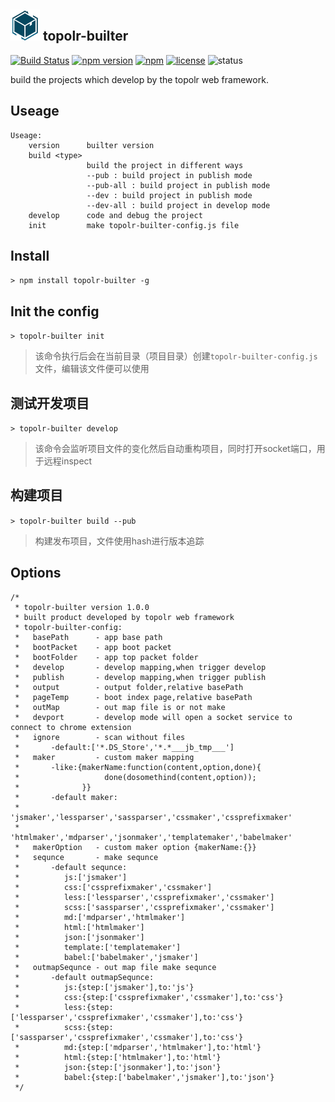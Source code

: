 ![topolr-builter](https://github.com/topolr/topolr-builter/raw/master/logo.png) topolr-builter
---------------------------
[![Build Status](https://travis-ci.org/topolr/topolr-builter.svg?branch=master)](https://travis-ci.org/topolr/topolr-builter)
[![npm version](https://badge.fury.io/js/topolr-builter.svg)](https://badge.fury.io/js/topolr-builter)
[![npm](https://img.shields.io/npm/dt/topolr-builter.svg?maxAge=2592000)](https://www.npmjs.com/package/topolr-builter)
[![license](https://img.shields.io/github/license/topolr/topolr-builter.svg?maxAge=2592000)](https://github.com/topolr/topolr-builter/blob/master/LICENSE)
![status](https://img.shields.io/badge/Status-%20Ready%20for%20Awesome-red.svg)

build the projects which develop by the topolr web framework.

## Useage

```
Useage:
    version      builter version
    build <type>
                 build the project in different ways
                 --pub : build project in publish mode
                 --pub-all : build project in publish mode
                 --dev : build project in publish mode
                 --dev-all : build project in develop mode
    develop      code and debug the project
    init         make topolr-builter-config.js file
```
## Install

`> npm install topolr-builter -g`

## Init the config

`> topolr-builter init`

> 该命令执行后会在当前目录（项目目录）创建`topolr-builter-config.js`文件，编辑该文件便可以使用

## 测试开发项目

`> topolr-builter develop`

> 该命令会监听项目文件的变化然后自动重构项目，同时打开socket端口，用于远程inspect

## 构建项目

`> topolr-builter build --pub`

> 构建发布项目，文件使用hash进行版本追踪

## Options

```
/*
 * topolr-builter version 1.0.0
 * built product developed by topolr web framework
 * topolr-builter-config:
 *   basePath      - app base path
 *   bootPacket    - app boot packet
 *   bootFolder    - app top packet folder
 *   develop       - develop mapping,when trigger develop
 *   publish       - develop mapping,when trigger publish
 *   output        - output folder,relative basePath
 *   pageTemp      - boot index page,relative basePath
 *   outMap        - out map file is or not make
 *   devport       - develop mode will open a socket service to connect to chrome extension
 *   ignore        - scan without files
 *       -default:['*.DS_Store','*.*___jb_tmp___']
 *   maker         - custom maker mapping
 *       -like:{makerName:function(content,option,done){
 *                   done(dosomethind(content,option));
 *              }}
 *       -default maker:
 *         'jsmaker','lessparser','sassparser','cssmaker','cssprefixmaker'
 *         'htmlmaker','mdparser','jsonmaker','templatemaker','babelmaker'
 *   makerOption   - custom maker option {makerName:{}}
 *   sequnce       - make sequnce
 *       -default sequnce:
 *          js:['jsmaker']
 *          css:['cssprefixmaker','cssmaker']
 *          less:['lessparser','cssprefixmaker','cssmaker']
 *          scss:['sassparser','cssprefixmaker','cssmaker']
 *          md:['mdparser','htmlmaker']
 *          html:['htmlmaker']
 *          json:['jsonmaker']
 *          template:['templatemaker']
 *          babel:['babelmaker','jsmaker']
 *   outmapSequnce - out map file make sequnce
 *       -default outmapSequnce:
 *          js:{step:['jsmaker'],to:'js'}
 *          css:{step:['cssprefixmaker','cssmaker'],to:'css'}
 *          less:{step:['lessparser','cssprefixmaker','cssmaker'],to:'css'}
 *          scss:{step:['sassparser','cssprefixmaker','cssmaker'],to:'css'}
 *          md:{step:['mdparser','htmlmaker'],to:'html'}
 *          html:{step:['htmlmaker'],to:'html'}
 *          json:{step:['jsonmaker'],to:'json'}
 *          babel:{step:['babelmaker','jsmaker'],to:'json'}
 */
```